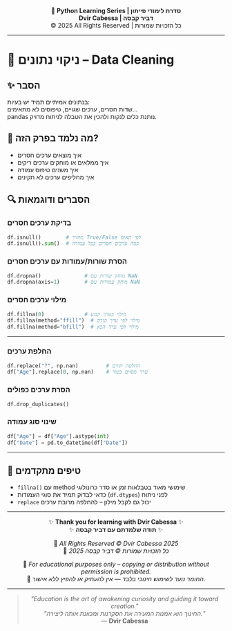 <!-- DC_HEADER_START -->
<div align="center">

🐍 **Python Learning Series | סדרת לימודי פייתון**  
**Dvir Cabessa | דביר קבסה**  
© 2025 All Rights Reserved | כל הזכויות שמורות

</div>

---
<!-- DC_HEADER_END -->

# 📘 ניקוי נתונים – Data Cleaning

## ✨ הסבר

בנתונים אמיתיים תמיד יש בעיות:  
שדות חסרים, ערכים שגויים, טיפוסים לא מתאימים...  
pandas נותנת כלים לנקות ולהכין את הטבלה לניתוח מדויק.

## 🧠 מה נלמד בפרק הזה?
- איך מוצאים ערכים חסרים
- איך ממלאים או מוחקים ערכים ריקים
- איך משנים טיפוס עמודה
- איך מחליפים ערכים לא תקינים

## 🔍 הסברים ודוגמאות

### בדיקת ערכים חסרים
```python
df.isnull()        # מחזיר True/False לפי תאים
df.isnull().sum()  # כמה ערכים חסרים בכל עמודה
```

### הסרת שורות/עמודות עם ערכים חסרים
```python
df.dropna()              # מוחק שורות עם NaN
df.dropna(axis=1)        # מוחק עמודות עם NaN
```

### מילוי ערכים חסרים
```python
df.fillna(0)             # מילוי בערך קבוע
df.fillna(method="ffill")  # מילוי לפי ערך קודם
df.fillna(method="bfill")  # מילוי לפי ערך הבא
```

---

### החלפת ערכים
```python
df.replace("?", np.nan)         # החלפת תווים
df["Age"].replace(0, np.nan)    # ערך מסוים בטור
```

### הסרת ערכים כפולים
```python
df.drop_duplicates()
```

### שינוי סוג עמודה
```python
df["Age"] = df["Age"].astype(int)
df["Date"] = pd.to_datetime(df["Date"])
```

---

## 💬 טיפים מתקדמים

* `fillna()` עם method שימושי מאוד בטבלאות זמן או סדר כרונולוגי  
* כדאי לבדוק תמיד את סוגי העמודות (`df.dtypes`) לפני ניתוח  
* `replace` יכול גם לקבל מילון – להחלפה מרובת ערכים

<!-- DC_FOOTER_START -->
---

<div align="center">

✨ **Thank you for learning with Dvir Cabessa** ✨  
✨ **תודה שלמדתם עם דביר קבסה** ✨  

📘 *All Rights Reserved © Dvir Cabessa 2025*  
📘 *כל הזכויות שמורות © דביר קבסה 2025*  

🔗 *For educational purposes only – copying or distribution without permission is prohibited.*  
🔗 *החומר נועד לשימוש חינוכי בלבד — אין להעתיק או להפיץ ללא אישור.*

---

> _"Education is the art of awakening curiosity and guiding it toward creation."_  
> _"החינוך הוא אמנות המעירה את הסקרנות ומכוונת אותה ליצירה."_  
> — **Dvir Cabessa**

</div>
<!-- DC_FOOTER_END -->

